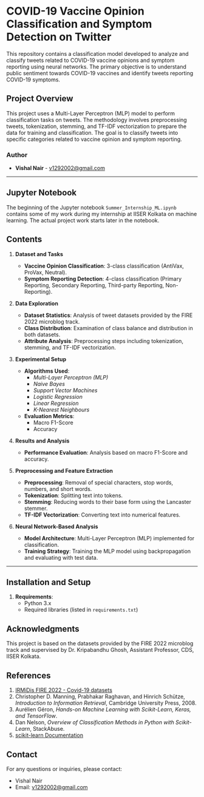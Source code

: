 # COVID-19 Vaccine Opinion Classification and Symptom Detection on Twitter

This repository contains a classification model developed to analyze and classify tweets related to COVID-19 vaccine opinions and symptom reporting using neural networks. The primary objective is to understand public sentiment towards COVID-19 vaccines and identify tweets reporting COVID-19 symptoms.

## Project Overview

This project uses a Multi-Layer Perceptron (MLP) model to perform classification tasks on tweets. The methodology involves preprocessing tweets, tokenization, stemming, and TF-IDF vectorization to prepare the data for training and classification. The goal is to classify tweets into specific categories related to vaccine opinion and symptom reporting.

### Author
- **Vishal Nair** - [v1292002@gmail.com](mailto:v1292002@gmail.com)


---
## Jupyter Notebook

The beginning of the Jupyter notebook `Summer_Internship_ML.ipynb` contains some of my work during my internship at IISER Kolkata on machine learning. The actual project work starts later in the notebook.

## Contents

1. **Dataset and Tasks**
   - **Vaccine Opinion Classification**: 3-class classification (AntiVax, ProVax, Neutral).
   - **Symptom Reporting Detection**: 4-class classification (Primary Reporting, Secondary Reporting, Third-party Reporting, Non-Reporting).

2. **Data Exploration**
   - **Dataset Statistics**: Analysis of tweet datasets provided by the FIRE 2022 microblog track.
   - **Class Distribution**: Examination of class balance and distribution in both datasets.
   - **Attribute Analysis**: Preprocessing steps including tokenization, stemming, and TF-IDF vectorization.

3. **Experimental Setup**
   - **Algorithms Used**: 
      - *Multi-Layer Perceptron (MLP)*
      - *Naive Bayes*
      - *Support Vector Machines*
      - *Logistic Regression*
      - *Linear Regression*
      - *K-Nearest Neighbours*
   - **Evaluation Metrics**:
      - Macro F1-Score
      - Accuracy

4. **Results and Analysis**
   - **Performance Evaluation**: Analysis based on macro F1-Score and accuracy.

5. **Preprocessing and Feature Extraction**
   - **Preprocessing**: Removal of special characters, stop words, numbers, and short words.
   - **Tokenization**: Splitting text into tokens.
   - **Stemming**: Reducing words to their base form using the Lancaster stemmer.
   - **TF-IDF Vectorization**: Converting text into numerical features.

6. **Neural Network-Based Analysis**
   - **Model Architecture**: Multi-Layer Perceptron (MLP) implemented for classification.
   - **Training Strategy**: Training the MLP model using backpropagation and evaluating with test data.

---

## Installation and Setup

1. **Requirements**:
   - Python 3.x
   - Required libraries (listed in `requirements.txt`)


## Acknowledgments

This project is based on the datasets provided by the FIRE 2022 microblog track and supervised by Dr. Kripabandhu Ghosh, Assistant Professor, CDS, IISER Kolkata.

## References
1. [IRMiDis FIRE 2022 - Covid-19 datasets](https://sites.google.com/view/irmidis-fire2022/irmidis?authuser=0)
2. Christopher D. Manning, Prabhakar Raghavan, and Hinrich Schütze, *Introduction to Information Retrieval*, Cambridge University Press, 2008.
3. Aurélien Géron, *Hands-on Machine Learning with Scikit-Learn, Keras, and TensorFlow*.
4. Dan Nelson, *Overview of Classification Methods in Python with Scikit-Learn*, StackAbuse.
5. [scikit-learn Documentation](https://scikit-learn.org)

## Contact
For any questions or inquiries, please contact:
- Vishal Nair
- Email: [v1292002@gmail.com](mailto:v1292002@gmail.com)
